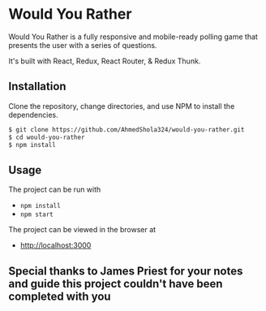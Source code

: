 # Would You Rather

Would You Rather is a fully responsive and mobile-ready polling game that presents the user with a series of questions.

It's built with React, Redux, React Router, & Redux Thunk.

## Installation

Clone the repository, change directories, and use NPM to install the dependencies.

```bash
$ git clone https://github.com/AhmedShola324/would-you-rather.git
$ cd would-you-rather
$ npm install
```

## Usage

The project can be run with
- `npm install`
- `npm start`

The project can be viewed in the browser at

- [http://localhost:3000](http://localhost:3000)

## Special thanks to James Priest for your notes and guide this project couldn't have been completed with you
